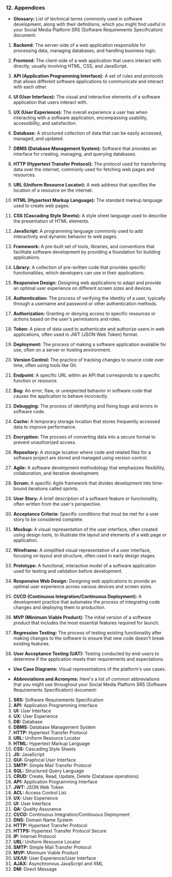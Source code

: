 ### 12. Appendices
- **Glossary:** 
List of technical terms commonly used in software development, along with their definitions, which you might find useful in your Social Media Platform SRS (Software Requirements Specification) document:

1. **Backend:** The server-side of a web application responsible for processing data, managing databases, and handling business logic.

2. **Frontend:** The client-side of a web application that users interact with directly, usually involving HTML, CSS, and JavaScript.

3. **API (Application Programming Interface):** A set of rules and protocols that allows different software applications to communicate and interact with each other.

4. **UI (User Interface):** The visual and interactive elements of a software application that users interact with.

5. **UX (User Experience):** The overall experience a user has when interacting with a software application, encompassing usability, accessibility, and satisfaction.

6. **Database:** A structured collection of data that can be easily accessed, managed, and updated.

7. **DBMS (Database Management System):** Software that provides an interface for creating, managing, and querying databases.

8. **HTTP (Hypertext Transfer Protocol):** The protocol used for transferring data over the internet, commonly used for fetching web pages and resources.

9. **URL (Uniform Resource Locator):** A web address that specifies the location of a resource on the internet.

10. **HTML (Hypertext Markup Language):** The standard markup language used to create web pages.

11. **CSS (Cascading Style Sheets):** A style sheet language used to describe the presentation of HTML elements.

12. **JavaScript:** A programming language commonly used to add interactivity and dynamic behavior to web pages.

13. **Framework:** A pre-built set of tools, libraries, and conventions that facilitate software development by providing a foundation for building applications.

14. **Library:** A collection of pre-written code that provides specific functionalities, which developers can use in their applications.

15. **Responsive Design:** Designing web applications to adapt and provide an optimal user experience on different screen sizes and devices.

16. **Authentication:** The process of verifying the identity of a user, typically through a username and password or other authentication methods.

17. **Authorization:** Granting or denying access to specific resources or actions based on the user's permissions and roles.

18. **Token:** A piece of data used to authenticate and authorize users in web applications, often used in JWT (JSON Web Token) format.

19. **Deployment:** The process of making a software application available for use, often on a server or hosting environment.

20. **Version Control:** The practice of tracking changes to source code over time, often using tools like Git.

21. **Endpoint:** A specific URL within an API that corresponds to a specific function or resource.

22. **Bug:** An error, flaw, or unexpected behavior in software code that causes the application to behave incorrectly.

23. **Debugging:** The process of identifying and fixing bugs and errors in software code.

24. **Cache:** A temporary storage location that stores frequently accessed data to improve performance.

25. **Encryption:** The process of converting data into a secure format to prevent unauthorized access.

26. **Repository:** A storage location where code and related files for a software project are stored and managed using version control.

27. **Agile:** A software development methodology that emphasizes flexibility, collaboration, and iterative development.

28. **Scrum:** A specific Agile framework that divides development into time-bound iterations called sprints.

29. **User Story:** A brief description of a software feature or functionality, often written from the user's perspective.

30. **Acceptance Criteria:** Specific conditions that must be met for a user story to be considered complete.

31. **Mockup:** A visual representation of the user interface, often created using design tools, to illustrate the layout and elements of a web page or application.

32. **Wireframe:** A simplified visual representation of a user interface, focusing on layout and structure, often used in early design stages.

33. **Prototype:** A functional, interactive model of a software application used for testing and validation before development.

34. **Responsive Web Design:** Designing web applications to provide an optimal user experience across various devices and screen sizes.

35. **CI/CD (Continuous Integration/Continuous Deployment):** A development practice that automates the process of integrating code changes and deploying them to production.

36. **MVP (Minimum Viable Product):** The initial version of a software product that includes the most essential features required for launch.

37. **Regression Testing:** The process of testing existing functionality after making changes to the software to ensure that new code doesn't break existing features.

38. **User Acceptance Testing (UAT):** Testing conducted by end-users to determine if the application meets their requirements and expectations.


- **Use Case Diagrams:** Visual representations of the platform's use cases.

- **Abbreviations and Acronyms:** 
Here's a list of common abbreviations that you might use throughout your Social Media Platform SRS (Software Requirements Specification) document:

1. **SRS:** Software Requirements Specification
2. **API:** Application Programming Interface
3. **UI:** User Interface
4. **UX:** User Experience
5. **DB:** Database
6. **DBMS:** Database Management System
7. **HTTP:** Hypertext Transfer Protocol
8. **URL:** Uniform Resource Locator
9. **HTML:** Hypertext Markup Language
10. **CSS:** Cascading Style Sheets
11. **JS:** JavaScript
12. **GUI:** Graphical User Interface
13. **SMTP:** Simple Mail Transfer Protocol
14. **SQL:** Structured Query Language
15. **CRUD:** Create, Read, Update, Delete (Database operations)
16. **API:** Application Programming Interface
17. **JWT:** JSON Web Token
18. **ACL:** Access Control List
19. **UX:** User Experience
20. **UI:** User Interface
21. **QA:** Quality Assurance
22. **CI/CD:** Continuous Integration/Continuous Deployment
23. **DNS:** Domain Name System
24. **HTTP:** Hypertext Transfer Protocol
25. **HTTPS:** Hypertext Transfer Protocol Secure
26. **IP:** Internet Protocol
27. **URL:** Uniform Resource Locator
28. **SMTP:** Simple Mail Transfer Protocol
29. **MVP:** Minimum Viable Product
30. **UX/UI:** User Experience/User Interface
31. **AJAX:** Asynchronous JavaScript and XML
32. **DM:** Direct Message


